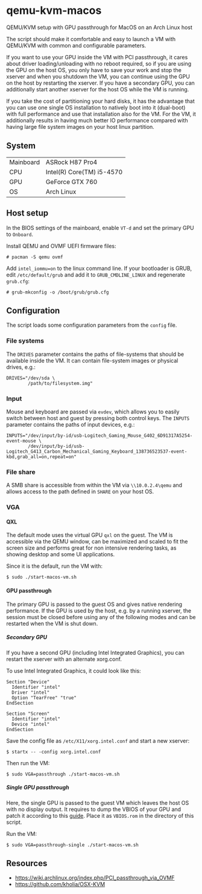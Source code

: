 # qemu-kvm-macos

QEMU/KVM setup with GPU passthrough for MacOS on an Arch Linux host

The script should make it comfortable and easy to launch a VM with QEMU/KVM with common and configurable parameters.

If you want to use your GPU inside the VM with PCI passthrough, it cares about driver loading/unloading with no reboot required, so if you are using the GPU on the host OS, you only have to save your work and stop the xserver and when you shutdown the VM, you can continue using the GPU on the host by restarting the xserver. If you have a secondary GPU, you can additionally start another xserver for the host OS while the VM is running.

If you take the cost of partitioning your hard disks, it has the advantage that you can use one single OS installation to natively boot into it (dual-boot) with full performance and use that installation also for the VM. For the VM, it additionally results in having much better IO performance compared with having large file system images on your host linux partition.

## System

|          |                            |
|----------|----------------------------|
|Mainboard | ASRock H87 Pro4            |
|CPU       | Intel(R) Core(TM) i5-4570  |
|GPU       | GeForce GTX 760            |
|OS        | Arch Linux                 |

## Host setup

In the BIOS settings of the mainboard, enable `VT-d` and set the primary GPU to `Onboard`.

Install QEMU and OVMF UEFI firmware files:

    # pacman -S qemu ovmf

Add `intel_iommu=on` to the linux command line. If your bootloader is GRUB, edit `/etc/default/grub` and add it to `GRUB_CMDLINE_LINUX` and regenerate `grub.cfg`:

    # grub-mkconfig -o /boot/grub/grub.cfg

## Configuration

The script loads some configuration parameters from the `config` file.

### File systems

The `DRIVES` parameter contains the paths of file-systems that should be available inside the VM. It can contain file-system images or physical drives, e.g.:

    DRIVES="/dev/sda \
            /path/to/filesystem.img"

### Input

Mouse and keyboard are passed via `evdev`, which allows you to easily switch between host and guest by pressing both control keys. The `INPUTS` parameter contains the paths of input devices, e.g.:

    INPUTS="/dev/input/by-id/usb-Logitech_Gaming_Mouse_G402_6D91317A5254-event-mouse \
            /dev/input/by-id/usb-Logitech_G413_Carbon_Mechanical_Gaming_Keyboard_138736523537-event-kbd,grab_all=on,repeat=on"

### File share

A SMB share is accessible from within the VM via ``\\10.0.2.4\qemu`` and allows access to the path defined in `SHARE` on your host OS.

### VGA

#### QXL

The default mode uses the virtual GPU `qxl` on the guest. The VM is accessible via the QEMU window, can be maximized and scaled to fit the screen size and performs great for non intensive rendering tasks, as showing desktop and some UI applications.

Since it is the default, run the VM with:

    $ sudo ./start-macos-vm.sh

#### GPU passthrough

The primary GPU is passed to the guest OS and gives native rendering performance. If the GPU is used by the host, e.g. by a running xserver, the session must be closed before using any of the following modes and can be restarted when the VM is shut down.

##### Secondary GPU

If you have a second GPU (including Intel Integrated Graphics), you can restart the xserver with an alternate xorg.conf.

To use Intel Integrated Graphics, it could look like this:

    Section "Device"
      Identifier "intel"
      Driver "intel"
      Option "TearFree" "true"
    EndSection

    Section "Screen"
      Identifier "intel"
      Device "intel"
    EndSection

Save the config file as `/etc/X11/xorg.intel.conf` and start a new xserver:

    $ startx -- -config xorg.intel.conf

Then run the VM:

    $ sudo VGA=passthrough ./start-macos-vm.sh

##### Single GPU passthrough

Here, the single GPU is passed to the guest VM which leaves the host OS with no display output. It requires to dump the VBIOS of your GPU and patch it according to this [guide](https://gitlab.com/YuriAlek/vfio/-/wikis/vbios). Place it as `VBIOS.rom` in the directory of this script.

Run the VM:

    $ sudo VGA=passthrough-single ./start-macos-vm.sh

## Resources

- https://wiki.archlinux.org/index.php/PCI_passthrough_via_OVMF
- https://github.com/kholia/OSX-KVM